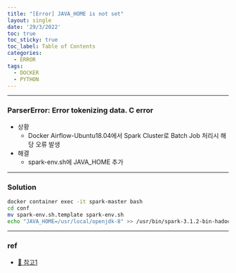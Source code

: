 ```yaml
---
title: "[Error] JAVA_HOME is not set"
layout: single
date: '29/3/2022'
toc: true
toc_sticky: true
toc_label: Table of Contents
categories:
  - ERROR
tags:
  - DOCKER
  - PYTHON
---
```


---
### ParserError: Error tokenizing data. C error
* 상황
    * Docker Airflow-Ubuntu18.04에서 Spark Cluster로 Batch Job 처리시 해당 오류 발생
* 해결
    * spark-env.sh에 JAVA_HOME 추가

---

### Solution
```bash
docker container exec -it spark-master bash
cd conf
mv spark-env.sh.template spark-env.sh
echo "JAVA_HOME=/usr/local/openjdk-8" >> /usr/bin/spark-3.1.2-bin-hadoop3.2/conf/spark-env.sh
```
---

### ref 
* [🔗 참고1](https://stackoverflow.com/questions/38747713/running-spark-on-linux-java-home-not-set-error)